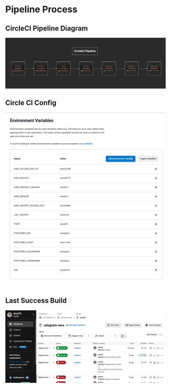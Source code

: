# Pipeline Process

## CircleCI Pipeline Diagram

<p align="center">
    <img src="./diagrams/circleci-pipeline.png" />
</p>

## Circle CI Config

<p align="center">
    <img src="./srceenshots/circleci-environment-variables.png" />
</p>

## Last Success Build

<p align="center">
    <img src="./srceenshots/circleci-builds.png" />
</p>
